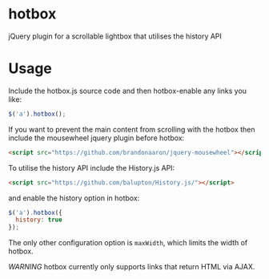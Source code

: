 hotbox
======

jQuery plugin for a scrollable lightbox that utilises the history API

Usage
=====

Include the hotbox.js source code and then hotbox-enable any links you like:

```js
$('a').hotbox();
```

If you want to prevent the main content from scrolling with the hotbox then include the mousewheel jquery plugin before hotbox:

```html
<script src="https://github.com/brandonaaron/jquery-mousewheel"></script>
```

To utilise the history API include the History.js API:

```html
<script src="https://github.com/balupton/History.js/"></script>
```

and enable the history option in hotbox:

```js
$('a').hotbox({
  history: true
});
```

The only other configuration option is ```maxWidth```, which limits the width of hotbox.

*WARNING* hotbox currently only supports links that return HTML via AJAX.